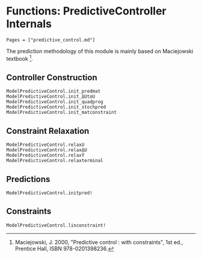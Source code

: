 # Functions: PredictiveController Internals

```@contents
Pages = ["predictive_control.md"]
```

The prediction methodology of this module is mainly based on Maciejowski textbook [^1].

[^1]: Maciejowski, J. 2000, "Predictive control : with constraints", 1st ed., Prentice Hall,
     ISBN 978-0201398236.

## Controller Construction

```@docs
ModelPredictiveControl.init_predmat
ModelPredictiveControl.init_ΔUtoU
ModelPredictiveControl.init_quadprog
ModelPredictiveControl.init_stochpred
ModelPredictiveControl.init_matconstraint
```

## Constraint Relaxation

```@docs
ModelPredictiveControl.relaxU
ModelPredictiveControl.relaxΔU
ModelPredictiveControl.relaxŶ
ModelPredictiveControl.relaxterminal
```

## Predictions

```@docs
ModelPredictiveControl.initpred!
```

## Constraints

```@docs
ModelPredictiveControl.linconstraint!
```
